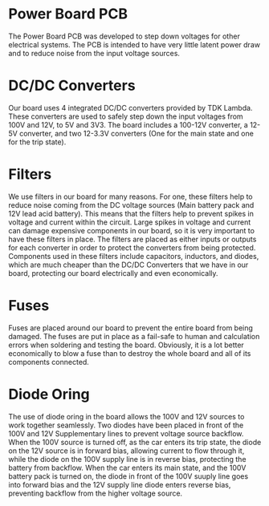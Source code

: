 Power Board PCB
====
The Power Board PCB was developed to step down voltages for other electrical systems. The PCB is intended to have very little latent power draw and to reduce noise from the input voltage sources.

DC/DC Converters
====
Our board uses 4 integrated DC/DC converters provided by TDK Lambda. These converters are used to safely step down the input voltages from 100V and 12V, to 5V and 3V3. The board includes a 100-12V converter, a 12-5V converter, and two 12-3.3V converters (One for the main state and one for the trip state).

Filters
====
We use filters in our board for many reasons. For one, these filters help to reduce noise coming from the DC voltage sources (Main battery pack and 12V lead acid battery). This means that the filters help to prevent spikes in voltage and current within the circuit. Large spikes in voltage and current can damage expensive components in our board, so it is very important to have these filters in place. The filters are placed as either inputs or outputs for each converter in order to protect the converters from being protected. Components used in these filters include capacitors, inductors, and diodes, which are much cheaper than the DC/DC Converters that we have in our board, protecting our board electrically and even economically.

Fuses
====
Fuses are placed around our board to prevent the entire board from being damaged. The fuses are put in place as a fail-safe to human and calculation errors when soldering and testing the board. Obviously, it is a lot better economically to blow a fuse than to destroy the whole board and all of its components connected.

Diode Oring
====
The use of diode oring in the board allows the 100V and 12V sources to work together seamlessly. Two diodes have been placed in front of the 100V and 12V Supplementary lines to prevent voltage source backflow. When the 100V source is turned off, as the car enters its trip state, the diode on the 12V source is in forward bias, allowing current to flow through it, while the diode on the 100V supply line is in reverse bias, protecting the battery from backflow. When the car enters its main state, and the 100V battery pack is turned on, the diode in front of the 100V suuply line goes into forward bias and the 12V supply line diode enters reverse bias, preventing backflow from the higher voltage source.
